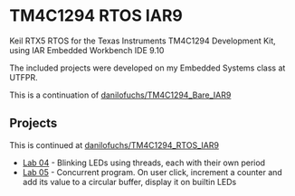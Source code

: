 # TM4C1294 RTOS IAR9

Keil RTX5 RTOS for the Texas Instruments TM4C1294 Development Kit,
using IAR Embedded Workbench IDE 9.10

The included projects were developed on my Embedded Systems class at UTFPR.

This is a continuation of [danilofuchs/TM4C1294_Bare_IAR9](https://github.com/danilofuchs/TM4C1294_Bare_IAR9/)

## Projects

This is continued at [danilofuchs/TM4C1294_RTOS_IAR9](https://github.com/danilofuchs/TM4C1294_RTOS_IAR9/)

- [Lab 04](./Projects/Laboratorio_04) - Blinking LEDs using threads, each with their own period
- [Lab 05](./Projects/Laboratorio_05) - Concurrent program. On user click, increment
  a counter and add its value to a circular buffer, display it on builtin LEDs
